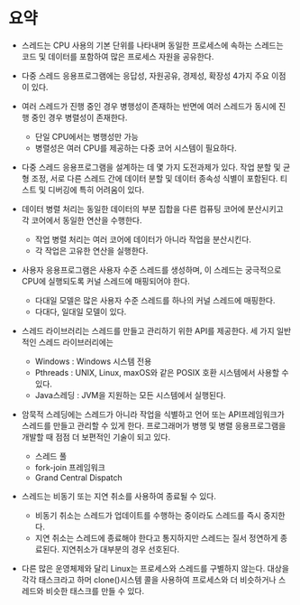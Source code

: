 # 요약

-   스레드는 CPU 사용의 기본 단위를 나타내며 동일한 프로세스에 속하는 스레드는 코드 및 데이터를 포함하여 많은 프로세스 자원을 공유한다.

-   다중 스레드 응용프로그램에는 응답성, 자원공유, 경제성, 확장성 4가지 주요 이점이 있다.

-   여러 스레드가 진행 중인 경우 병행성이 존재하는 반면에 여러 스레드가 동시에 진행 중인 경우 병렬성이 존재한다.

    -   단일 CPU에서는 병행성만 가능
    -   병렬성은 여러 CPU를 제공하는 다중 코어 시스템이 필요하다.

-   다중 스레드 응용프로그램을 설계하는 데 몇 가지 도전과제가 있다. 작업 분할 및 균형 조정, 서로 다른 스레드 간에 데이터 분할 및 데이터 종속성 식별이 포함된다. 티스트 및 디버깅에 특히 어려움이 있다.

-   데이터 병렬 처리는 동일한 데이터의 부분 집합을 다른 컴퓨팅 코어에 분산시키고 각 코어에서 동일한 연산을 수행한다.

    -   작업 병렬 처리는 여러 코어에 데이터가 아니라 작업을 분산시킨다.
    -   각 작업은 고유한 연산을 실행한다.

-   사용자 응용프로그램은 사용자 수준 스레드를 생성하며, 이 스레드는 궁극적으로 CPU에 실행되도록 커널 스레드에 매핑되어야 한다.

    -   다대일 모델은 많은 사용자 수준 스레드를 하나의 커널 스레드에 매핑한다.
    -   다대다, 일대일 모델이 있다.

-   스레드 라이브러리는 스레드를 만들고 관리하기 위한 API를 제공한다. 세 가지 일반적인 스레드 라이브러리에는

    -   Windows : Windows 시스템 전용
    -   Pthreads : UNIX, Linux, maxOS와 같은 POSIX 호환 시스템에서 사용할 수 있다.
    -   Java스레딩 : JVM을 지원하는 모든 시스템에서 실행된다.

-   암묵적 스레딩에는 스레드가 아니라 작업을 식별하고 언어 또는 API프레임워크가 스레드를 만들고 관리할 수 있게 한다. 프로그래머가 병행 및 병렬 응용프로그램을 개발할 때 점점 더 보편적인 기술이 되고 있다.

    -   스레드 풀
    -   fork-join 프레임워크
    -   Grand Central Dispatch

-   스레드는 비동기 또는 지연 취소를 사용하여 종료될 수 있다.

    -   비동기 취소는 스레드가 업데이트를 수행하는 중이라도 스레드를 즉시 중지한다.
    -   지연 취소는 스레드에 종료해야 한다고 통지하지만 스레드는 질서 정연하게 종료된다. 지연취소가 대부분의 경우 선호된다.

-   다른 많은 운영체제와 달리 Linux는 프로세스와 스레드를 구별하지 않는다. 대상을 각각 태스크라고 하머 clone()시스템 콜을 사용하여 프로세스와 더 비슷하거나 스레드와 비슷한 태스크를 만들 수 있다.
